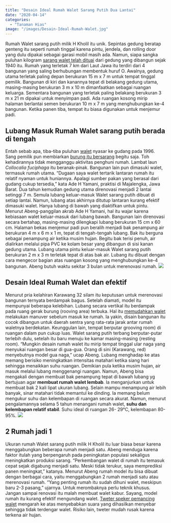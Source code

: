 ```yaml
---
title: "Desain Ideal Rumah Walet Sarang Putih Dua Lantai"
date: "2020-04-14"
categories: 
  - "Tanaman Hias"
image: "/images/Desain-Ideal-Rumah-Walet.jpg"
---
```


Rumah Walet sarang putih milik H Kholil itu unik. Sepintas gedung beratap genteng itu seperti rumah tinggal karena pintu, jendela, dan rolling door yang dulu dipakai sebagai garasi mobil masih ada. Namun, siapa sangka puluhan kilogram [sarang walet telah dituai](http://localhost/mitra/budidaya-sarang-walet-bisa-diternakan.html) dari gedung yang dibangun sejak 1940 itu. Rumah yang terletak 7 km dari Laut Jawa itu terdiri dari 4 bangunan yang saling berhubungan membentuk huruf O. Awalnya, gedung utama terletak paling depan berukuran 15 m x 7 m untuk tempat tinggal pemilik. Bangunan di kiri dan kanannya tepat di belakang gedung utama, masing-masing berukuran 3 m x 10 m dimanfaatkan sebagai ruangan keluarga. Sementara bangunan yang terletak paling belakang berukuran 3 m x 21 m dipakai untuk menyimpan padi. Ada ruangan kosong mirip halaman berlantai semen berukuran 10 m x 7 m yang menghubungkan ke-4 bangunan. Ketika panen tiba, tempat itu biasa digunakan untuk menjemur padi.

## Lubang Masuk Rumah Walet sarang putih berada di tengah

Entah sebab apa, tiba-tiba puluhan [walet](http://localhost/mitra/topik/walet) nyasar ke gudang pada 1996. Sang pemilik pun membiarkan [burung itu bersarang](http://localhost/mitra/kain-sekat-ruang-inap-rumah-walet.html) begitu saja. Toh kehadirannya tidak mengganggu aktivitas penghuni rumah. Lambat laun _Collocalia fuciphaga_ itu beranak-pinak. Bangunan lain pun dimasuki walet, termasuk rumah utama. “Dugaan saya walet tertarik lantaran rumah itu relatif nyaman untuk huniannya. Apalagi sumber pakan yang berasal dari gudang cukup tersedia,” kata Ade H Yamani, praktisi di Majalengka, Jawa Barat. Dua tahun kemudian gedung utama direnovasi menjadi 2 lantai setinggi 7 m. Semula lubang keluar-masuk Walet sarang putih dibuat di setiap lantai. Namun, lubang atas akhirnya ditutup lantaran kurang efektif dimasuki walet. Hanya lubang di bawah yang diaktifkan untuk pintu. Menurut Abeng-panggilan akrab Ade H Yamani, hal itu wajar karena kebiasaan walet keluar-masuk dari lubang bawah. Bangunan lain direnovasi secara bertahap, masing-masing dilengkapi lubang berukuran 15 cm x 60 cm. Halaman bekas menjemur padi pun beralih menjadi bak penampung air berukuran 4 m x 6 m x 1 m, tepat di tengah-tengah lubang. Bak itu berguna sebagai penampung air ketika musim hujan. Begitu bak terisi penuh, air dialirkan melalui pipa PVC ke kolam besar yang dibangun di sisi kanan gedung utama. Lubang utama pintu keluar-masuk Walet sarang putih berukuran 2 m x 3 m terletak tepat di atas bak air. Lubang itu dibuat dengan cara mengecor bagian atas ruangan kosong yang menghubungkan ke-4 bangunan. Abeng butuh waktu sekitar 3 bulan untuk merenovasi rumah. [![](/images/Desain-Rumah-Walet.jpg)](http://localhost/mitra/wp-content/uploads/2020/04/Desain-Rumah-Walet.jpg)

## Desain Ideal Rumah Walet dan efektif

Menurut pria kelahiran Karawang 32 silam itu keputusan untuk merenovasi bangunan ternyata berdampak bagus. Setelah diamati, model itu mempunyai beberapa kelebihan. Lubang secara vertikal itu berdampak pada ruang gerak burung (rooving area) terbuka. Hal itu [memudahkan walet](http://localhost/mitra/alih-fungsi-ruko-menjadi-sarang-walet.html) melakukan manuver sebelum masuk ke rumah. Ia yakin, disain bangunan itu cocok dibangun untuk daerah sentra yang rata-rata jarak antar rumah waletnya berdekatan. Keunggulan lain, tempat berputar grooving room) di ruangan dalam pun cukup luas. Walet sarang putih terbang berputar-putar terlebih dulu, setelah itu baru menuju ke kamar masing-masing {resting room). “Mungkin desain rumah walet itu mirip tempat tinggal ular naga yang menyukai ruangan besar di gua-gua. Orang di sini (Karawang, red) menyebutnya model gua naga,” ucap Abeng. Lubang menghadap ke atas memang berisiko meningkatkan intensitas matahari ketika siang hari sehingga menaikkan suhu ruangan. Demikian pula ketika musim hujan, air masuk melalui lubang menggenangi ruangan. Namun, Abeng bisa mengakali dengan membuat bak penampung tepat di bawah lubang yg bertujuan agar **membuat rumah walet lembab**. Ia menganjurkan untuk membuat bak 2 kali lipat ukuran lubang. Selain mampu menampung air lebih banyak, sinar matahari tidak memantul ke dinding. Ia memang belum mengukur suhu dan kelembapan di ruangan secara akurat. Namun, menurut pengalamannya selama 5 tahun menangani rumah walet, **suhu dan kelembapan relatif stabil**. Suhu ideal di ruangan 26- 29°C, kelembapan 80-95%. [![](/images/rumah-walet.jpg)](http://localhost/mitra/wp-content/uploads/2020/04/rumah-walet.jpg)

## 2 Rumah jadi 1

Ukuran rumah Walet sarang putih milik H Kholil itu luar biasa besar karena menggabungkan beberapa rumah menjadi satu. Abeng menduga karena faktor itulah yang berpengaruh pada peningkatan populasi sekaligus meningkatkan produksi sarang. “Perkembangan walet di rumah itu temasuk cepat sejak digabung menjadi satu. Meski tidak terukur, saya memprediksi panen meningkat,” katanya. Menurut Abeng rumah model itu bisa dibuat dengan berbagai cara, yaitu menggabungkan 2 rumah menjadi satu atau merenovasi rumah. “Yang penting rumah itu sudah dihuni walet, meskipun baru 2-3 pasang,” ujarnya. Untuk merombaknya perlu teknik khusus. Jangan sampai renovasi itu malah membuat walet kabur. Sayang, model rumah itu kurang efektif mengundang walet. [Tweter speker pemancing walet](http://www.budidayatani.com/tweeter-walet-terbaik-untuk-rumah.html) mengarah ke atas menyebabkan suara yang dihasilkan menyebar sehingga tidak terdengar walet. Risiko lain, tweter mudah rusak karena terkena air hujan.
